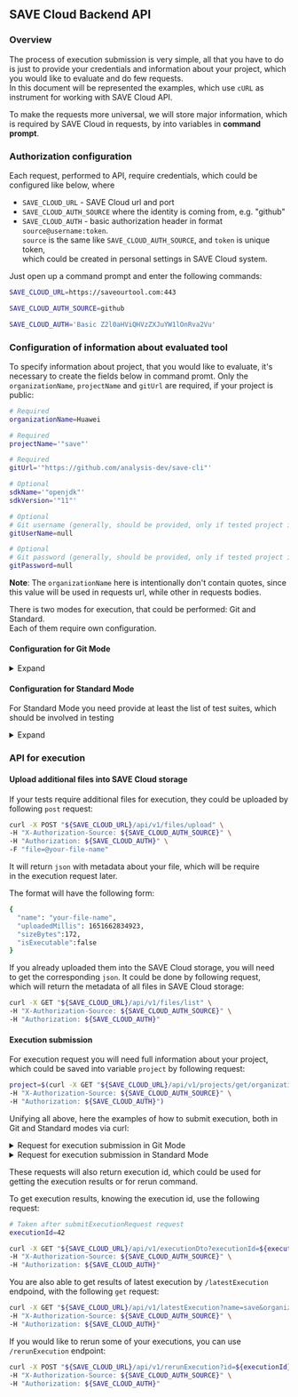 ## SAVE Cloud Backend API
### Overview

The process of execution submission is very simple, all that you have to do
is just to provide your credentials and information about your project, which you
would like to evaluate and do few requests.\
In this document will be represented the examples, which use `cURL`
as instrument for working with SAVE Cloud API.

To make the requests more universal, we will
store major information, which is required by SAVE Cloud in requests, by
into variables in **command prompt**.

### Authorization configuration

Each request, performed to API, require credentials, which could be configured like below, where

* `SAVE_CLOUD_URL` - SAVE Cloud url and port
* `SAVE_CLOUD_AUTH_SOURCE` where the identity is coming from, e.g. "github"
* `SAVE_CLOUD_AUTH` - basic authorization header in format `source@username:token`.\
   `source` is the same like `SAVE_CLOUD_AUTH_SOURCE`, and `token` is unique token,\
    which could be created in personal settings in SAVE Cloud system.

Just open up a command prompt and enter the following commands:

```bash
SAVE_CLOUD_URL=https://saveourtool.com:443

SAVE_CLOUD_AUTH_SOURCE=github

SAVE_CLOUD_AUTH='Basic Z2l0aHViQHVzZXJuYW1lOnRva2Vu'
```

### Configuration of information about evaluated tool

To specify information about project, that you would like to evaluate,
it's necessary to create the fields below in command promt. Only the `organizationName`,
`projectName` and `gitUrl` are required, if your project is public:


```bash
# Required
organizationName=Huawei

# Required
projectName='"save"'

# Required
gitUrl='"https://github.com/analysis-dev/save-cli"'

# Optional
sdkName='"openjdk"'
sdkVersion='"11"'

# Optional
# Git username (generally, should be provided, only if tested project is private)
gitUserName=null

# Optional
# Git password (generally, should be provided, only if tested project is private)
gitPassword=null
```

**Note**: The `organizationName` here is intentionally don't contain quotes, since this value
will be used in requests url, while other in requests bodies.

There is two modes for execution, that could be performed: Git and Standard.\
Each of them require own configuration.

#### Configuration for Git Mode
<details>
  <summary>Expand</summary>

Only the `testRootPath`, which represents 
the relative path to the root directory with tests in your repository is required for execution.

```bash
# Required
testRootPath='"examples/kotlin-diktat"'

# Optional
branch='"origin/feature/testing_for_cloud"'

# Optional
commitHash=null
```

</details>

#### Configuration for Standard Mode

For Standard Mode you need provide at least the list of test suites,
which should be involved in testing

<details>
  <summary>Expand</summary>

```bash
# Required
testSuites='["Directory: Chapter 1", "Directory: Chapter2"]'

# Optional
execCmd=null

# Optional
# Batch size controls how many files will be processed at the same time.
batchSize=null

```
</details>

### API for execution

#### Upload additional files into SAVE Cloud storage

If your tests require additional files for execution, they could be uploaded by
following `post` request:

```bash
curl -X POST "${SAVE_CLOUD_URL}/api/v1/files/upload" \
-H "X-Authorization-Source: ${SAVE_CLOUD_AUTH_SOURCE}" \
-H "Authorization: ${SAVE_CLOUD_AUTH}" \
-F "file=@your-file-name"
```

It will return `json` with metadata about your file, which will be require\
in the execution request later.

The format will have the following form:

```bash
{
  "name": "your-file-name",
  "uploadedMillis": 1651662834923,
  "sizeBytes":172,
  "isExecutable":false
}
```

If you already uploaded them into the SAVE Cloud storage, you will need\
to get the corresponding `json`. It could be done by following request,\
which will return the metadata of all files in SAVE Cloud storage:

```bash
curl -X GET "${SAVE_CLOUD_URL}/api/v1/files/list" \
-H "X-Authorization-Source: ${SAVE_CLOUD_AUTH_SOURCE}" \
-H "Authorization: ${SAVE_CLOUD_AUTH}"
```

#### Execution submission

For execution request you will need full information about your project, which could be
saved into variable `project` by following request:

```bash
project=$(curl -X GET "${SAVE_CLOUD_URL}/api/v1/projects/get/organization-name?name=save&organizationName=${organizationName}" \
-H "X-Authorization-Source: ${SAVE_CLOUD_AUTH_SOURCE}" \
-H "Authorization: ${SAVE_CLOUD_AUTH}")
```
Unifying all above, here the examples of how to submit execution, both in
Git and Standard modes via curl:

<details>
  <summary>Request for execution submission in Git Mode</summary>

```bash
curl -X POST "${SAVE_CLOUD_URL}/api/v1/submitExecutionRequest" \
-H "X-Authorization-Source: ${SAVE_CLOUD_AUTH_SOURCE}" \
-H "Authorization: ${SAVE_CLOUD_AUTH}" \
-F "executionRequest={
    \"project\": ${project},
    \"gitDto\": {
        \"url\": ${gitUrl},
        \"username\": ${gitUserName},
        \"password\": ${gitPassword},
        \"branch\": ${branch},
        \"hash\": ${commitHash}
    },
    \"testRootPath\": ${testRootPath},
    \"sdk\": {
      \"name\": ${sdkName},
      \"version\": ${sdkVersion}
    },
    \"executionId\" : null
};type=application/json" \
-F 'file={
  "name": "ktlint",
  "uploadedMillis": 1637658398621,
  "sizeBytes": 54167132,
  "isExecutable": false
};type=application/json' \
-F 'file={
  "name": "diktat.jar",
  "uploadedMillis": 1637658396121,
  "sizeBytes": 6366668,
  "isExecutable": false
};type=application/json'
```

</details>

<details>
  <summary>Request for execution submission in Standard Mode</summary>

```bash
curl -X POST "${SAVE_CLOUD_URL}/api/v1/executionRequestStandardTests" \
-H "X-Authorization-Source: ${SAVE_CLOUD_AUTH_SOURCE}" \
-H "Authorization: ${SAVE_CLOUD_AUTH}" \
-F "execution={
    \"project\": ${project},
    \"testsSuites\": ${testSuites},
    \"sdk\": {
      \"name\": ${sdkName},
      \"version\": ${sdkVersion}
    },
    \"executionId\" : null
};type=application/json" \
-F 'file={
  "name": "ktlint",
  "uploadedMillis": 1637658398621,
  "sizeBytes": 54167132,
  "isExecutable": false
};type=application/json' \
-F 'file={
  "name": "diktat-analysis.yml",
  "uploadedMillis": 1637673340431,
  "sizeBytes":3207,
  "isExecutable":false
};type=application/json' \
-F 'file={
  "name": "diktat.jar",
  "uploadedMillis": 1637658396121,
  "sizeBytes": 6366668,
  "isExecutable": false
};type=application/json'
```
</details>

These requests will also return execution id, which could be used for getting the
execution results or for rerun command.

To get execution results, knowing the execution id, use the following request:

```bash
# Taken after submitExecutionRequest request
executionId=42

curl -X GET "${SAVE_CLOUD_URL}/api/v1/executionDto?executionId=${executionId}" \
-H "X-Authorization-Source: ${SAVE_CLOUD_AUTH_SOURCE}" \
-H "Authorization: ${SAVE_CLOUD_AUTH}"
```


You are also able to get results of latest execution by `/latestExecution` endpoind,
with the following `get` request: 

```bash
curl -X GET "${SAVE_CLOUD_URL}/api/v1/latestExecution?name=save&organizationName=${organizationName}" \
-H "X-Authorization-Source: ${SAVE_CLOUD_AUTH_SOURCE}" \
-H "Authorization: ${SAVE_CLOUD_AUTH}"
```

If you would like to rerun some of your executions, you can use `/rerunExecution` endpoint:

```bash
curl -X POST "${SAVE_CLOUD_URL}/api/v1/rerunExecution?id=${executionId}" \
-H "X-Authorization-Source: ${SAVE_CLOUD_AUTH_SOURCE}" \
-H "Authorization: ${SAVE_CLOUD_AUTH}"
```